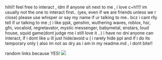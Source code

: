 hihi!! feel free to interact , idm if anyone sit next to me , i love c+h!!!! im usually not the one to interact first.. (yes, even if we are friends unless we r close) please use whisper or say my name if ur talking to me.. bcz i cant rlly tell if ur talking to me ;( i like pjsk, genshin, wuthering waves, roblox, hsr, gfn, vocaloid, regretavator, mystic messenger, babymetal, enstars, loud house, squid game(dont judge me i still love it ..)  i have no dni anyone can interact, if i dont like u ill just hide/avoid u ( i rarely hide ppl and if i do its temporary only ) also im not as dry as i am in my readme.md , i dont bite!! 

random links because YES! 
  ![](https://komarev.com/ghpvc/?username=KAITO-V1)
